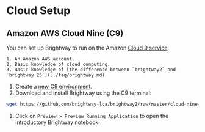 # Cloud Setup

## Amazon AWS Cloud Nine (C9)

You can set up Brightway to run on the Amazon [Cloud 9 service](https://aws.amazon.com/cloud9/).

```{admonition} Prerequisites
1. An Amazon AWS account.
2. Basic knowledge of cloud computing.
3. Basic knowledge of [the difference between `brightway2` and `brightway 25`](../faq/brightway.md)
```

1. Create a [new C9 environment](https://docs.aws.amazon.com/cloud9/latest/user-guide/create-environment-main.html).
2. Download and install Brightway using the C9 terminal:

``` bash
wget https://github.com/brightway-lca/brightway2/raw/master/cloud-nine-install.sh && bash cloud-nine-install.sh
```

1.  Click on `Preview > Preview Running Application` to open the introductory Brightway notebook.